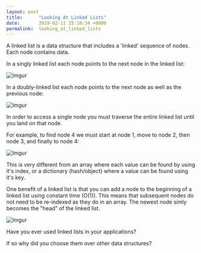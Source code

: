 ```yaml
---
layout: post
title:      "Looking At Linked Lists"
date:       2019-02-11 15:10:34 +0000
permalink:  looking_at_linked_lists
---
```



A linked list is a data structure that includes a 'linked' sequence of nodes. Each node contains data.


In a singly linked list each node points to the next node in the linked list:

![Imgur](https://i.imgur.com/4Y6bLlM.png)


In a doubly-linked list each node points to the next node as well as the previous node:

![Imgur](https://i.imgur.com/sCGHclk.png)


In order to access a single node you must traverse the entire linked list until you land on that node.

For example, to find node 4 we must start at node 1, move to node 2, then node 3, and finally to node 4:

![Imgur](https://i.imgur.com/6ddcC2N.png)

This is very different from an array where each value can be found by using it's index, or a dictionary (hash/object) where a value can be found using it's key.

One benefit of a linked list is that you can add a node to the beginning of a linked list using constant time (O(1)). This means that subsequent nodes do not need to be re-indexed as they do in an array.  The newest node simly becomes the "head" of the linked list.

![Imgur](https://i.imgur.com/puV3Ehl.png)

Have you ever used linked lists in your applications?

If so why did you choose them over other data structures?
